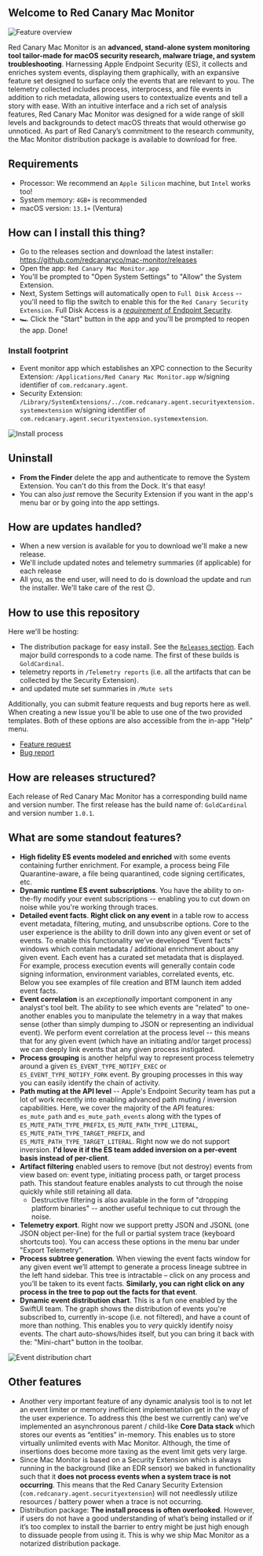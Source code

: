 ## Welcome to Red Canary Mac Monitor
![Feature overview](https://github.com/redcanaryco/mac-monitor/blob/First-Release-Roadrunner-Build/Resources/FeatureSummary.png?raw=true)

Red Canary Mac Monitor is an **advanced, stand-alone system monitoring tool tailor-made for macOS security research, malware triage, and system troubleshooting**. Harnessing Apple Endpoint Security (ES), it collects and enriches system events, displaying them graphically, with an expansive feature set designed to surface only the events that are relevant to you. The telemetry collected includes process, interprocess, and file events in addition to rich metadata, allowing users to contextualize events and tell a story with ease. With an intuitive interface and a rich set of analysis features, Red Canary Mac Monitor was designed for a wide range of skill levels and backgrounds to detect macOS threats that would otherwise go unnoticed. As part of Red Canary’s commitment to the research community, the Mac Monitor distribution package is available to download for free.

## Requirements
- Processor: We recommend an `Apple Silicon` machine, but `Intel` works too!
- System memory: `4GB+` is recommended
- macOS version: `13.1+` (Ventura)

## How can I install this thing?
* Go to the releases section and download the latest installer: https://github.com/redcanaryco/mac-monitor/releases
* Open the app: `Red Canary Mac Monitor.app`
* You'll be prompted to "Open System Settings" to "Allow" the System Extension.
* Next, System Settings will automatically open to `Full Disk Access` -- you'll need to flip the switch to enable this for the `Red Canary Security Extension`. Full Disk Access is a [*requirement* of Endpoint Security](https://developer.apple.com/documentation/endpointsecurity/3259700-es_new_client#:~:text=The%20user%20does%20this%20in%20the%20Security%20and%20Privacy%20pane%20of%20System%20Preferences%2C%20by%20adding%20the%20app%20to%20Full%20Disk%20Access.).
* 🏎️ Click the "Start" button in the app and you'll be prompted to reopen the app. Done!

### Install footprint
- Event monitor app which establishes an XPC connection to the Security Extension: `/Applications/Red Canary Mac Monitor.app` w/signing identifier of `com.redcanary.agent`.
- Security Extension: `/Library/SystemExtensions/../com.redcanary.agent.securityextension.systemextension` w/signing identifier of `com.redcanary.agent.securityextension.systemextension`.

![Install process](https://github.com/redcanaryco/mac-monitor/blob/First-Release-Roadrunner-Build/Resources/Install.png?raw=true)

## Uninstall
* **From the Finder** delete the app and authenticate to remove the System Extension. You can't do this from the Dock. It's that easy!
* You can also *just* remove the Security Extension if you want in the app's menu bar or by going into the app settings.


## How are updates handled?
* When a new version is available for you to download we'll make a new release.
* We'll include updated notes and telemetry summaries (if applicable) for each release
* All you, as the end user, will need to do is download the update and run the installer. We'll take care of the rest 😉.


## How to use this repository
Here we'll be hosting:
* The distribution package for easy install. See the [`Releases` section](https://github.com/redcanaryco/mac-monitor/releases/). Each major build corresponds to a code name. The first of these builds is `GoldCardinal`.
* telemetry reports in `/Telemetry reports` (i.e. all the artifacts that can be collected by the Security Extension).
* and updated mute set summaries in `/Mute sets`

Additionally, you can submit feature requests and bug reports here as well. When creating a new Issue you'll be able to use one of the two provided templates. Both of these options are also accessible from the in-app "Help" menu.
* [Feature request](https://github.com/redcanaryco/mac-monitor/issues/new?assignees=Brandon7CC&labels=rc-mac-feature-request&template=feature_request.md&title=)
* [Bug report](https://github.com/redcanaryco/mac-monitor/issues/new?assignees=Brandon7CC&labels=rc-mac-bug&template=bug_report.md&title=)


## How are releases structured?
Each release of Red Canary Mac Monitor has a corresponding build name and version number. The first release has the build name of: `GoldCardinal` and version number `1.0.1`.


## What are some standout features?
- **High fidelity ES events modeled and enriched** with some events containing further enrichment. For example, a process being File Quarantine-aware, a file being quarantined, code signing certificates, etc.
- **Dynamic runtime ES event subscriptions**. You have the ability to on-the-fly modify your event subscriptions -- enabling you to cut down on noise while you're working through traces.
- **Detailed event facts**. **Right click on any event** in a table row to access event metadata, filtering, muting, and unsubscribe options. Core to the user experience is the ability to drill down into any given event or set of events. To enable this functionality we’ve developed “Event facts” windows which contain metadata / additional enrichment about any given event. Each event has a curated set metadata that is displayed. For example, process execution events will generally contain code signing information, environment variables, correlated events, etc. Below you see examples of file creation and BTM launch item added event facts.
- **Event correlation** is an *exceptionally* important component in any analyst's tool belt. The ability to see which events are "related" to one-another enables you to manipulate the telemetry in a way that makes sense (other than simply dumping to JSON or representing an individual event). We perform event correlation at the process level -- this means that for any given event (which have an initiating and/or target process) we can deeply link events that any given process instigated. 
- **Process grouping** is another helpful way to represent process telemetry around a given `ES_EVENT_TYPE_NOTIFY_EXEC` or `ES_EVENT_TYPE_NOTIFY_FORK` event. By grouping processes in this way you can easily identify the chain of activity.
- **Path muting at the API level** -- Apple's Endpoint Security team has put a lot of work recently into enabling advanced path muting / inversion capabilities. Here, we cover the majority of the API features: `es_mute_path` and `es_mute_path_events` along with the types of `ES_MUTE_PATH_TYPE_PREFIX`, `ES_MUTE_PATH_TYPE_LITERAL`, `ES_MUTE_PATH_TYPE_TARGET_PREFIX`, and `ES_MUTE_PATH_TYPE_TARGET_LITERAL`. Right now we do not support inversion. **I'd love it if the ES team added inversion on a per-event basis instead of per-client**.
- **Artifact filtering** enabled users to remove (but not destroy) events from view based on: event type, initiating process path, or target process path. This standout feature enables analysts to cut through the noise quickly while still retaining all data.
  - Destructive filtering is also available in the form of "dropping platform binaries" -- another useful technique to cut through the noise.
- **Telemetry export**. Right now we support pretty JSON and JSONL (one JSON object per-line) for the full or partial system trace (keyboard shortcuts too). You can access these options in the menu bar under "Export Telemetry".
- **Process subtree generation**. When viewing the event facts window for any given event we’ll attempt to generate a process lineage subtree in the left hand sidebar. This tree is intractable – click on any process and you’ll be taken to its event facts. **Similarly, you can right click on any process in the tree to pop out the facts for that event**.
- **Dynamic event distribution chart**. This is a fun one enabled by the SwiftUI team. The graph shows the distribution of events you're subscribed to, currently in-scope (i.e. not filtered), and have a count of more than nothing. This enables you to *very* quickly identify noisy events. The chart auto-shows/hides itself, but you can bring it back with the: "Mini-chart" button in the toolbar.

![Event distribution chart](https://github.com/redcanaryco/mac-monitor/blob/First-Release-Roadrunner-Build/Resources/DistributionChart.png?raw=true)


## Other features
- Another very important feature of any dynamic analysis tool is to not let an event limiter or memory inefficient implementation get in the way of the user experience. To address this (the best we currently can) we’ve implemented an asynchronous parent / child-like **Core Data stack** which stores our events as “entities” in-memory. This enables us to store virtually unlimited events with Mac Monitor. Although, the time of insertions does become more taxing as the event limit gets very large.  
- Since Mac Monitor is based on a Security Extension which is always running in the background (like an EDR sensor) we baked in functionality such that it **does not process events when a system trace is not occurring**. This means that the Red Canary Security Extension (`com.redcanary.agent.securityextension`) will not needlessly utilize resources / battery power when a trace is not occurring. 
- Distribution package: **The install process is often overlooked**. However, if users do not have a good understanding of what’s being installed or if it’s too complex to install the barrier to entry might be just high enough to dissuade people from using it. This is why we ship Mac Monitor as a notarized distribution package.

